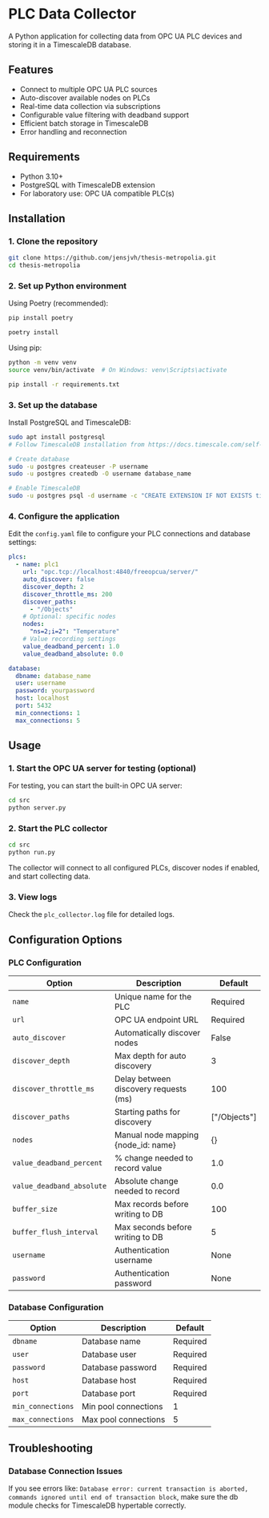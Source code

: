 # PLC Data Collector

A Python application for collecting data from OPC UA PLC devices and storing it in a TimescaleDB database.

## Features

- Connect to multiple OPC UA PLC sources
- Auto-discover available nodes on PLCs
- Real-time data collection via subscriptions
- Configurable value filtering with deadband support
- Efficient batch storage in TimescaleDB
- Error handling and reconnection

## Requirements

- Python 3.10+
- PostgreSQL with TimescaleDB extension
- For laboratory use: OPC UA compatible PLC(s)

## Installation

### 1. Clone the repository

```bash
git clone https://github.com/jensjvh/thesis-metropolia.git
cd thesis-metropolia
```

### 2. Set up Python environment

Using Poetry (recommended):
```bash
pip install poetry

poetry install
```

Using pip:
```bash
python -m venv venv
source venv/bin/activate  # On Windows: venv\Scripts\activate

pip install -r requirements.txt
```

### 3. Set up the database

Install PostgreSQL and TimescaleDB:
```bash
sudo apt install postgresql
# Follow TimescaleDB installation from https://docs.timescale.com/self-hosted/latest/install/

# Create database
sudo -u postgres createuser -P username
sudo -u postgres createdb -O username database_name

# Enable TimescaleDB
sudo -u postgres psql -d username -c "CREATE EXTENSION IF NOT EXISTS timescaledb CASCADE;"
```

### 4. Configure the application

Edit the `config.yaml` file to configure your PLC connections and database settings:

```yaml
plcs:
  - name: plc1
    url: "opc.tcp://localhost:4840/freeopcua/server/"
    auto_discover: false
    discover_depth: 2
    discover_throttle_ms: 200
    discover_paths:
      - "/Objects"
    # Optional: specific nodes
    nodes:
      "ns=2;i=2": "Temperature"
    # Value recording settings
    value_deadband_percent: 1.0
    value_deadband_absolute: 0.0

database:
  dbname: database_name
  user: username
  password: yourpassword
  host: localhost
  port: 5432
  min_connections: 1
  max_connections: 5
```

## Usage

### 1. Start the OPC UA server for testing (optional)

For testing, you can start the built-in OPC UA server:
```bash
cd src
python server.py
```

### 2. Start the PLC collector

```bash
cd src
python run.py
```

The collector will connect to all configured PLCs, discover nodes if enabled, and start collecting data.

### 3. View logs

Check the `plc_collector.log` file for detailed logs.

## Configuration Options

### PLC Configuration

| Option | Description | Default |
|--------|-------------|---------|
| `name` | Unique name for the PLC | Required |
| `url` | OPC UA endpoint URL | Required |
| `auto_discover` | Automatically discover nodes | False |
| `discover_depth` | Max depth for auto discovery | 3 |
| `discover_throttle_ms` | Delay between discovery requests (ms) | 100 |
| `discover_paths` | Starting paths for discovery | ["/Objects"] |
| `nodes` | Manual node mapping {node_id: name} | {} |
| `value_deadband_percent` | % change needed to record value | 1.0 |
| `value_deadband_absolute` | Absolute change needed to record | 0.0 |
| `buffer_size` | Max records before writing to DB | 100 |
| `buffer_flush_interval` | Max seconds before writing to DB | 5 |
| `username` | Authentication username | None |
| `password` | Authentication password | None |

### Database Configuration

| Option | Description | Default |
|--------|-------------|---------|
| `dbname` | Database name | Required |
| `user` | Database user | Required |
| `password` | Database password | Required |
| `host` | Database host | Required |
| `port` | Database port | Required |
| `min_connections` | Min pool connections | 1 |
| `max_connections` | Max pool connections | 5 |

## Troubleshooting

### Database Connection Issues

If you see errors like: `Database error: current transaction is aborted, commands ignored until end of transaction block`, make sure the db module checks for TimescaleDB hypertable correctly.
